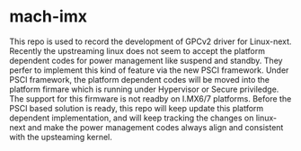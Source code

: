 # mach-imx

This repo is used to record the development of GPCv2 driver for Linux-next. Recently the upstreaming linux does not seem to accept the platform dependent codes for power management like suspend and standby. They perfer to implement this kind of feature via the new PSCI framework. Under PSCI framework, the platform dependent codes will be moved into the platform firmare which is running under Hypervisor or Secure priviledge. The support for this firmware is not readby on I.MX6/7 platforms. Before the PSCI based solution is ready, this repo will keep update this platform dependent implementation, and will keep tracking the changes on linux-next and make the power management codes always align and consistent with the upsteaming kernel.
